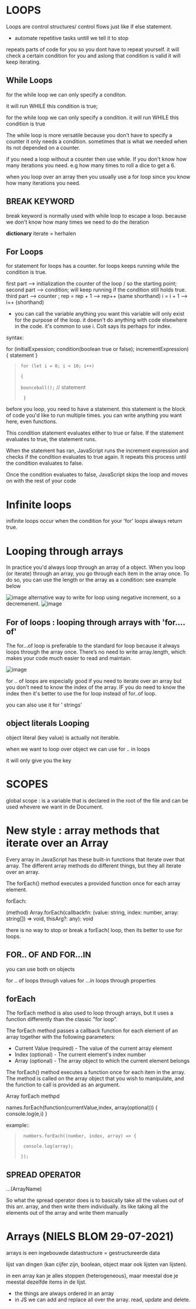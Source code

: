 # LOOPS

Loops are control structures/ control flows just like if else statement.

- automate repetitive tasks untill we tell it to stop

repeats parts of code for you so you dont have to repeat yourself.
it will check a certain condition for you and aslong that condition is valid it will keep iterating.

## While Loops

for the while loop we can only specify a conditon.

it will run WHILE this condition is true;

for the while loop we can only specify a condition.
it will run WHILE this condition is true

The while loop is more versatile because you don't have to specify a counter it only needs a condition. sometimes that is what we needed when its not depended on a counter.

if you need a loop without a counter then use while. If you don't know how many iterations you need. e.g how many times to roll a dice to get a 6.

when you loop over an array then you usually use a for loop since you know how many iterations you need.

## BREAK KEYWORD

break keyword is normally used with while loop to escape a loop. because we don't know how many times we need to do the iteration

**dictionary**
iterate = herhalen

## For Loops

for statement
for loops has a counter.
for loops keeps running while the condition is true.

first part --> initialization the counter of the loop / so the starting point;
second part --> condition; will keep running if the condition still holds true.
third part --> counter ; rep = rep + 1 --> rep++ (same shorthand)
i = i + 1 --> i++ (shorthand)

- you can call the variable anything you want this variable will only exist for the purpose of the loop. it doesn't do anything with code elsewhere in the code. it's common to use i. Colt says its perhaps for index.

syntax:

for (initialExpession; condition(boolean true or false); incrementExpression) {
statement
}

> `for (let i = 0; i < 10; i++)`
>
> `{`
>
> `bounceball();` // statement
>
> ` }`

before you loop, you need to have a statement. this statement is the block of code you'd like to run multiple times. you can write anything you want here, even functions.

This condition statement evaluates either to true or false. If the statement evaluates to true, the statement runs.

When the statement has ran, JavaScript runs the increment expression and checks if the condition evaluates to true again. It repeats this process until the condition evaluates to false.

Once the condition evaluates to false, JavaScript skips the loop and moves on with the rest of your code

# Infinite loops

inifinite loops occur when the condition for your 'for' loops always return true.

# Looping through arrays

In practice you'd always loop through an array of a object.
When you loop (or iterate) through an array, you go through each item in the array once. To do so, you can use the length or the array as a condition: see example below

![image](./forlooparray.png)
alternative way to write for loop using negative increment, so a decremenent.
![image](./Screenshot%202022-06-14%20at%2012.19.19.png)

## For of loops : looping through arrays with 'for.... of'

The for...of loop is preferable to the standard for loop because it always loops through the array once. There’s no need to write array.length, which makes your code much easier to read and maintain.

![image](./Screenshot%202022-06-14%20at%2012.23.52.png)

for .. of loops are especially good if you need to iterate over an array but you don't need to know the index of the array. IF you do need to know the index then it's better to use the for loop instead of for..of loop.

you can also use it for ' strings'

## object literals Looping

object literal (key value) is actually not iterable.

when we want to loop over object we can use
for .. in loops

it will only give you the key

# SCOPES

global scope : is a variable that is declared in the root of the file and can be used whevere we want in de Document.

# New style : array methods that iterate over an Array

Every array in JavaScript has these built-in functions that iterate over that array. The different array methods do different things, but they all iterate over an array.

The forEach() method executes a provided function once for each array element.

forEach:

(method) Array<string>.forEach(callbackfn: (value: string, index: number, array: string[]) => void, thisArg?: any): void

there is no way to stop or break a forEach( loop, then its better to use for loops.

## FOR.. OF AND FOR...IN

you can use both on objects

for .. of loops through values
for ...in loops through properties

## forEach

The forEach method is also used to loop through arrays, but it uses a function differently than the classic "for loop".

The forEach method passes a callback function for each element of an array together with the following parameters:

- Current Value (required) - The value of the current array element
- Index (optional) - The current element's index number
- Array (optional) - The array object to which the current element belongs

The forEach() method executes a function once for each item in the array. The method is called on the array object that you wish to manipulate, and the function to call is provided as an argument.

Array forEach methpd

names.forEach(function(currentValue,index, array(optional))) {
console.log(e,i)
}

example:: 

> ` numbers.forEach((number, index, array) => {`
>
> ` console.log(array);`
>
> `});`


## SPREAD OPERATOR


...(ArrayName)


So what the spread operator does is to basically take all the values
out of this arr. array, and then write them individually. its like taking all the elements out of the array and write them manually



# Arrays (NIELS BLOM 29-07-2021)
arrays is een ingebouwde datastructure = gestructureerde data

lijst van dingen (kan cijfer zijn, boolean, object maar ook lijsten van lijsten). 

in een array kan je alles stoppen (heterogeneous), maar meestal doe je meestal dezelfde items in de lijst.

- the things are always ordered in an array
- in JS we can add and replace all over the array. read, update and delete.

